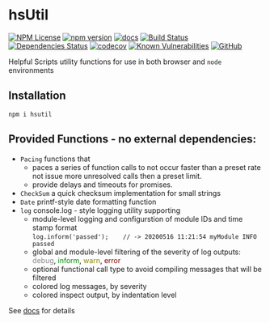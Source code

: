 hsUtil 
========
[![NPM License](https://img.shields.io/badge/license-MIT-brightgreen.svg)](https://www.npmjs.com/package/hsutil) 
[![npm version](https://badge.fury.io/js/hsutil.svg)](https://badge.fury.io/js/hsutil)
[![docs](https://img.shields.io/badge/hsDocs-hsUtil-blue.svg)](https://helpfulscripts.github.io/hsUtil/#!/api/hsUtil/0)
[![Build Status](https://travis-ci.org/HelpfulScripts/hsUtil.svg?branch=master)](https://travis-ci.org/HelpfulScripts/hsUtil)
[![Dependencies Status](https://david-dm.org/helpfulscripts/hsutil.svg)](https://david-dm.org/helpfulscripts/hsutil)
[![codecov](https://codecov.io/gh/HelpfulScripts/hsUtil/branch/master/graph/badge.svg)](https://codecov.io/gh/HelpfulScripts/hsUtil)
[![Known Vulnerabilities](https://snyk.io/test/github/HelpfulScripts/hsUtil/badge.svg?targetFile=package.json)](https://snyk.io/test/github/HelpfulScripts/hsUtil?targetFile=package.json)
[![GitHub](https://img.shields.io/badge/GitHub-hsUtil-blue.svg)](https://github.com/helpfulscripts/hsutil)

Helpful Scripts utility functions for use in both browser and `node` environments

## Installation
`npm i hsutil`

## Provided Functions - no external dependencies:
- `Pacing` functions that 
    - paces a series of function calls to not occur faster than a preset rate not issue more unresolved calls then a preset limit.
    - provide delays and timeouts for promises.
- `CheckSum` a quick checksum implementation for small strings
- `Date` printf-style date formatting function
- `log` console.log - style logging utility supporting 
    - module-level logging and configurstion of module IDs and time stamp format<br>
      `log.inform('passed');    // -> 20200516 11:21:54 myModule INFO passed`
    - global and module-level filtering of the severity of log outputs: 
      <span style="color:#888">debug</span>, 
      <span style="color:#080">inform</span>, 
      <span style="color:#880">warn</span>, 
      <span style="color:#800">error</span>
    - optional functional call type to avoid compiling messages that will be filtered
    - colored log messages, by severity
    - colored inspect output, by indentation level

See [docs](https://helpfulscripts.github.io/hsUtil#!/api/hsUtil/0) for details
